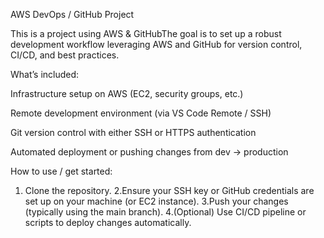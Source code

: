 AWS DevOps / GitHub Project

This is a project using  AWS & GitHubThe goal is to set up a robust development workflow leveraging AWS and GitHub for version control, CI/CD, and best practices.

What’s included:

Infrastructure setup on AWS (EC2, security groups, etc.)

Remote development environment (via VS Code Remote / SSH)

Git version control with either SSH or HTTPS authentication

Automated deployment or pushing changes from dev → production

How to use / get started:

1. Clone the repository.
2.Ensure your SSH key or GitHub credentials are set up on your machine (or EC2 instance).
3.Push your changes (typically using the main branch).
4.(Optional) Use CI/CD pipeline or scripts to deploy changes automatically.

